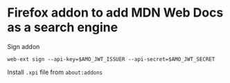 # Firefox addon to add MDN Web Docs as a search engine

Sign addon
```
web-ext sign --api-key=$AMO_JWT_ISSUER --api-secret=$AMO_JWT_SECRET
```

Install `.xpi` file from `about:addons`
